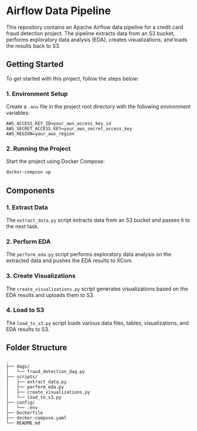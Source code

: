# Airflow Data Pipeline

This repository contains an Apache Airflow data pipeline for a credit card fraud detection project. The pipeline extracts data from an S3 bucket, performs exploratory data analysis (EDA), creates visualizations, and loads the results back to S3.

## Getting Started

To get started with this project, follow the steps below:

### 1. Environment Setup

Create a `.env` file in the project root directory with the following environment variables:

```dotenv
AWS_ACCESS_KEY_ID=your_aws_access_key_id
AWS_SECRET_ACCESS_KEY=your_aws_secret_access_key
AWS_REGION=your_aws_region
```

### 2. Running the Project

Start the project using Docker Compose:

```bash
docker-compose up
```

## Components

### 1. Extract Data

The `extract_data.py` script extracts data from an S3 bucket and passes it to the next task.

### 2. Perform EDA

The `perform_eda.py` script performs exploratory data analysis on the extracted data and pushes the EDA results to XCom.

### 3. Create Visualizations

The `create_visualizations.py` script generates visualizations based on the EDA results and uploads them to S3.

### 4. Load to S3

The `load_to_s3.py` script loads various data files, tables, visualizations, and EDA results to S3.

## Folder Structure

```
.
├── dags/
│   └── fraud_detection_dag.py
├── scripts/
│   ├── extract_data.py
│   ├── perform_eda.py
│   ├── create_visualizations.py
│   └── load_to_s3.py
├── config/
│   └── .env
├── Dockerfile
├── docker-compose.yaml
└── README.md
```
